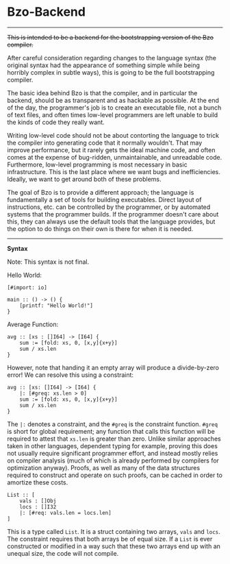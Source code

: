 # Bzo-Backend

---

~~This is intended to be a backend for the bootstrapping version of the Bzo compiler.~~

After careful consideration regarding changes to the language syntax (the original syntax had the appearance of something simple while being horribly complex in subtle ways), this is going to be the full bootstrapping compiler.

The basic idea behind Bzo is that the compiler, and in particular the backend, should be as transparent and as hackable as possible. At the end of the day, the programmer's job is to create an executable file, not a bunch of text files, and often times low-level programmers are left unable to build the kinds of code they really want.

Writing low-level code should not be about contorting the language to trick the compiler into generating code that it normally wouldn't. That may improve performance, but it rarely gets the ideal machine code, and often comes at the expense of bug-ridden, unmaintainable, and unreadable code. Furthermore, low-level programming is most necessary in basic infrastructure. This is the last place where we want bugs and inefficiencies. Ideally, we want to get around both of these problems.

The goal of Bzo is to provide a different approach; the language is fundamentally a set of tools for building executables. Direct layout of instructions, etc. can be controlled by the programmer, or by automated systems that the programmer builds. If the programmer doesn't care about this, they can always use the default tools that the language provides, but the option to do things on their own is there for when it is needed.

---

**Syntax**

Note: This syntax is not final.


Hello World:
```
[#import: io]

main :: () -> () {
	[printf: "Hello World!"]
}
```

Average Function:
```
avg :: [xs : []I64] -> [I64] {
	sum := [fold: xs, 0, [x,y]{x+y}]
	sum / xs.len
}
```

However, note that handing it an empty array will produce a divide-by-zero error! We can resolve this using a constraint:
```
avg :: [xs: []I64] -> [I64] {
	|: [#greq: xs.len > 0]
	sum := [fold: xs, 0, [x,y]{x+y}]
	sum / xs.len
}
```

The ```|:``` denotes a constraint, and the ```#greq``` is the constraint function. ```#greq``` is short for global requirement; any function that calls this function will be required to attest that ```xs.len``` is greater than zero. Unlike similar approaches taken in other languages, dependent typing for example, proving this does not usually require significant programmer effort, and instead mostly relies on compiler analysis (much of which is already performed by compilers for optimization anyway). Proofs, as well as many of the data structures required to construct and operate on such proofs, can be cached in order to amortize these costs.

```
List :: [
	vals : []Obj
	locs : []I32
	|: [#req: vals.len = locs.len]
]
```

This is a type called ```List```. It is a struct containing two arrays, ```vals``` and ```locs```. The constraint requires that both arrays be of equal size. If a ```List``` is ever constructed or modified in a way such that these two arrays end up with an unequal size, the code will not compile.




